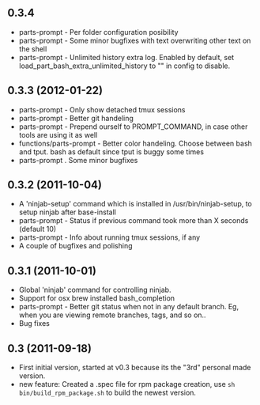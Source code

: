 ## 0.3.4

* parts-prompt - Per folder configuration posibility
* parts-prompt - Some minor bugfixes with text overwriting other text on the shell
* parts-prompt - Unlimited history extra log. Enabled by default, set load_part_bash_extra_unlimited_history to "" in config to disable.

## 0.3.3 (2012-01-22)

* parts-prompt - Only show detached tmux sessions
* parts-prompt - Better git handeling
* parts-prompt - Prepend ourself to PROMPT_COMMAND, in case other tools are using it as well
* functions/parts-prompt - Better color handeling. Choose between bash and tput. bash
	as default since tput is buggy some times
* parts-prompt . Some minor bugfixes


## 0.3.2 (2011-10-04)

* A 'ninjab-setup' command which is installed in /usr/bin/ninjab-setup, to setup ninjab after base-install
* parts-prompt - Status if previous command took more than X seconds (default 10)
* parts-prompt - Info about running tmux sessions, if any
* A couple of bugfixes and polishing


## 0.3.1 (2011-10-01)

* Global 'ninjab' command for controlling ninjab.
* Support for osx brew installed bash_completion
* parts-prompt - Better git status when not in any default branch. Eg, when you are viewing remote branches, tags, and so on..
* Bug fixes


## 0.3 (2011-09-18)

* First initial version, started at v0.3 because its the "3rd" personal
  made version.
* new feature: Created a .spec file for rpm package creation, use
  `sh bin/build_rpm_package.sh` to build the newest version.
